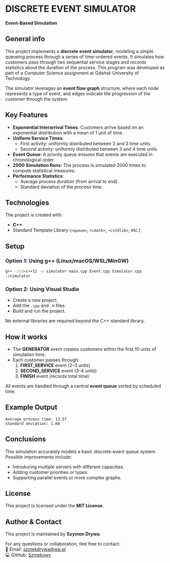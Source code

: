 # DISCRETE EVENT SIMULATOR  
**Event-Based Simulation**

## General info  
This project implements a **discrete event simulator**, modeling a simple queueing process through a series of time-ordered events. It simulates how customers pass through two sequential service stages and records statistics about the duration of the process. This program was developed as part of a Computer Science assignment at Gdańsk University of Technology.

The simulator leverages an **event flow graph** structure, where each node represents a type of event, and edges indicate the progression of the customer through the system.

## Key Features
- **Exponential Interarrival Times**: Customers arrive based on an exponential distribution with a mean of 1 unit of time.
- **Uniform Service Times**:
  - First activity: uniformly distributed between 2 and 3 time units.
  - Second activity: uniformly distributed between 3 and 4 time units.
- **Event Queue**: A priority queue ensures that events are executed in chronological order.
- **2000 Simulation Runs**: The process is simulated 2000 times to compute statistical measures.
- **Performance Statistics**:
  - Average process duration (from arrival to end).
  - Standard deviation of the process time.

## Technologies  
The project is created with:
- **C++**
- Standard Template Library (`<queue>`, `<cmath>`, `<cstdlib>`, etc.)

## Setup  

### Option 1: Using g++ (Linux/macOS/WSL/MinGW)
```bash
g++ -std=c++11 -o simulator main.cpp Event.cpp Simulator.cpp
./simulator
```

### Option 2: Using Visual Studio
- Create a new project.
- Add the `.cpp` and `.h` files.
- Build and run the project.

No external libraries are required beyond the C++ standard library.

## How it works  
- The **GENERATOR** event creates customers within the first 10 units of simulation time.
- Each customer passes through:
  1. **FIRST_SERVICE** event (2–3 units)
  2. **SECOND_SERVICE** event (3–4 units)
  3. **FINISH** event (records total time)

All events are handled through a central **event queue** sorted by scheduled time.

## Example Output
```
Average process time: 13.57
Standard deviation: 1.68
```

## Conclusions  
This simulation accurately models a basic discrete-event queue system. Possible improvements include:
- Introducing multiple servers with different capacities.
- Adding customer priorities or types.
- Supporting parallel events or more complex graphs.

## License  
This project is licensed under the **MIT License**.

## Author & Contact  
This project is maintained by **Szymon Drywa**.

For any questions or collaboration, feel free to contact:  
📧 Email: szmekdrywa@wp.pl  
💻 GitHub: [Szmekowy](https://github.com/Szmekowy)
